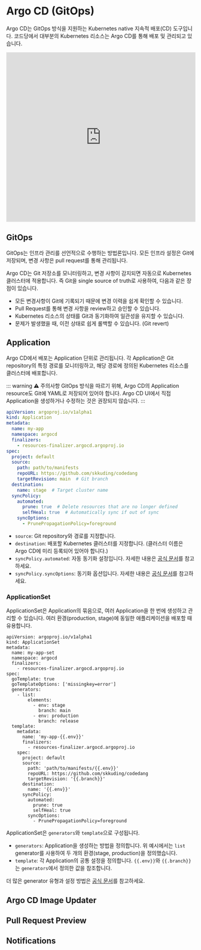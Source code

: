 # Argo CD (GitOps)

Argo CD는 GitOps 방식을 지원하는 Kubernetes native 지속적 배포(CD) 도구입니다.
코드당에서 대부분의 Kubernetes 리소스는 Argo CD를 통해 배포 및 관리되고 있습니다.

<iframe style="border: 1px solid rgba(0, 0, 0, 0.1);" width="100%" height="450" src="https://embed.figma.com/board/XYQdgzT4zQEjpNP2IM2FPB/Codedang-Docs?node-id=1354-784&embed-host=share" allowfullscreen></iframe>

## GitOps

GitOps는 인프라 관리를 선언적으로 수행하는 방법론입니다.
모든 인프라 설정은 Git에 저장되며, 변경 사항은 pull request를 통해 관리됩니다.

Argo CD는 Git 저장소를 모니터링하고, 변경 사항이 감지되면 자동으로 Kubernetes 클러스터에 적용합니다.
즉 Git을 single source of truth로 사용하여, 다음과 같은 장점이 있습니다.

- 모든 변경사항이 Git에 기록되기 때문에 변경 이력을 쉽게 확인할 수 있습니다.
- Pull Request를 통해 변경 사항을 review하고 승인할 수 있습니다.
- Kubernetes 리소스의 상태를 Git과 동기화하여 일관성을 유지할 수 있습니다.
- 문제가 발생했을 때, 이전 상태로 쉽게 롤백할 수 있습니다. (Git revert)

## Application

Argo CD에서 배포는 Application 단위로 관리됩니다.
각 Application은 Git repository의 특정 경로를 모니터링하고, 해당 경로에 정의된 Kubernetes 리소스를 클러스터에 배포합니다.

::: warning ⚠️ 주의사항
GitOps 방식을 따르기 위해, Argo CD의 Application resource도 Git에 YAML로 저장되어 있어야 합니다.
Argo CD UI에서 직접 Application을 생성하거나 수정하는 것은 권장되지 않습니다.
:::

```yaml
apiVersion: argoproj.io/v1alpha1
kind: Application
metadata:
  name: my-app
  namespace: argocd
  finalizers:
    - resources-finalizer.argocd.argoproj.io
spec:
  project: default
  source:
    path: path/to/manifests
    repoURL: https://github.com/skkuding/codedang
    targetRevision: main  # Git branch
  destination:
    name: stage  # Target cluster name
  syncPolicy:
    automated:
      prune: true  # Delete resources that are no longer defined
      selfHeal: true  # Automatically sync if out of sync
    syncOptions:
      - PrunePropagationPolicy=foreground
```

- `source`: Git repository와 경로를 지정합니다.
- `destination`: 배포할 Kubernetes 클러스터를 지정합니다. (클러스터 이름은 Argo CD에 미리 등록되어 있어야 합니다.)
- `syncPolicy.automated`: 자동 동기화 설정입니다. 자세한 내용은 [공식 문서](https://argo-cd.readthedocs.io/en/stable/user-guide/auto_sync/)를 참고하세요.
- `syncPolicy.syncOptions`: 동기화 옵션입니다. 자세한 내용은 [공식 문서](https://argo-cd.readthedocs.io/en/stable/user-guide/sync-options/)를 참고하세요.

### ApplicationSet

ApplicationSet은 Application의 묶음으로, 여러 Application을 한 번에 생성하고 관리할 수 있습니다.
여러 환경(production, stage)에 동일한 애플리케이션을 배포할 때 유용합니다.

```yaml{9-17}
apiVersion: argoproj.io/v1alpha1
kind: ApplicationSet
metadata:
  name: my-app-set
  namespace: argocd
  finalizers:
    - resources-finalizer.argocd.argoproj.io
spec:
  goTemplate: true
  goTemplateOptions: ['missingkey=error']
  generators:
    - list:
        elements:
          - env: stage
            branch: main
          - env: production
            branch: release
  template:
    metadata:
      name: 'my-app-{{.env}}'
      finalizers:
        - resources-finalizer.argocd.argoproj.io
    spec:
      project: default
      source:
        path: 'path/to/manifests/{{.env}}'
        repoURL: https://github.com/skkuding/codedang
        targetRevision: '{{.branch}}'
      destination:
        name: '{{.env}}'
      syncPolicy:
        automated:
          prune: true
          selfHeal: true
        syncOptions:
          - PrunePropagationPolicy=foreground
```

ApplicationSet은 `generators`와 `template`으로 구성됩니다.

- `generators`: Application을 생성하는 방법을 정의합니다. 위 예시에서는 `list` generator를 사용하여 두 개의 환경(stage, production)을 정의했습니다.
- `template`: 각 Application의 공통 설정을 정의합니다. <span v-pre>`{{.env}}`</span>와 <span v-pre>`{{.branch}}`</span>는 `generators`에서 정의한 값을 참조합니다.

더 많은 generator 유형과 설정 방법은 [공식 문서](https://argo-cd.readthedocs.io/en/stable/operator-manual/applicationset/Generators/)를 참고하세요.

## Argo CD Image Updater

## Pull Request Preview

## Notifications
